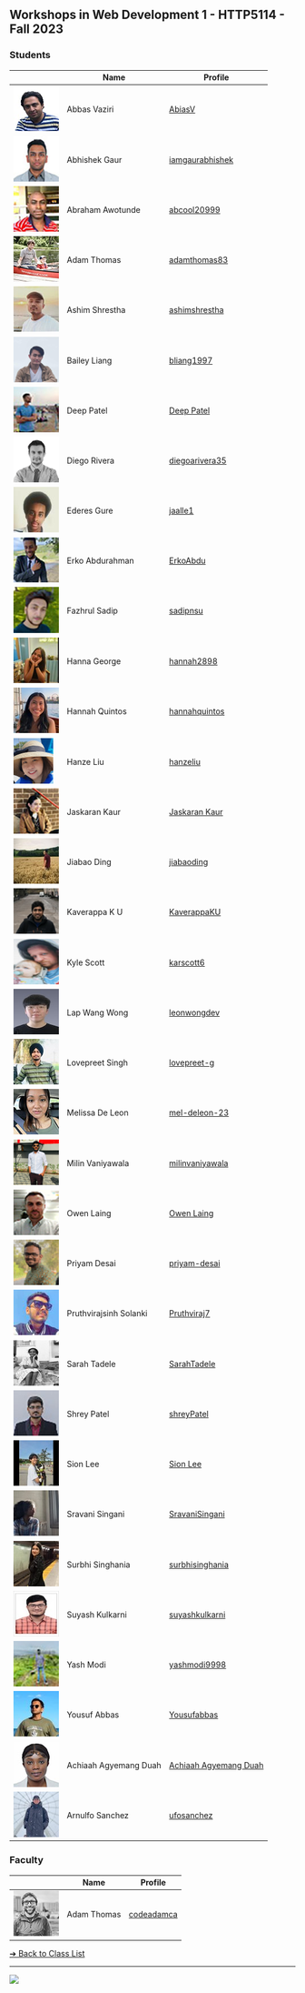 <style>@import url("//readme.codeadam.ca/readme.css");</style>

## Workshops in Web Development 1 - HTTP5114 - Fall 2023

### Students

|                                                    | Name                   | Profile                                             |
| -------------------------------------------------- | ---------------------- | --------------------------------------------------- |
| ![Abbas Vaziri](images/abiasv.jpg)                 | Abbas Vaziri           | [AbiasV](students/abiasv)                           |
| ![Abhishek Gaur](images/iamgaurabhishek.jpg)       | Abhishek Gaur          | [iamgaurabhishek](students/iamgaurabhishek)         |
| ![Abraham Awotunde](images/abcool20999.jpg)        | Abraham Awotunde       | [abcool20999](students/abcool20999)                 |
| ![Adam Thomas](images/thomasadam83.jpg)            | Adam Thomas            | [adamthomas83](students/thomasadam83)               |
| ![Ashim Shrestha](images/ashimshrestha.jpg)        | Ashim Shrestha         | [ashimshrestha](students/ashimstha)                 |
| ![Bailey Liang](images/bliang1997.png)             | Bailey Liang           | [bliang1997](students/bliang1997)                   |
| ![Deep Patel](images/deep291998.jpg)               | Deep Patel             | [Deep Patel](students/deep291998)                   |
| ![Diego Rivera](images/diegoarivera35.png)         | Diego Rivera           | [diegoarivera35](students/diegoarivera35)           |
| ![Ederes Gure](images/jaalle1.jpg)                 | Ederes Gure            | [jaalle1](students/jaalle1)                         |
| ![Erko Abdurahman](images/erkoabdu.jpg)            | Erko Abdurahman        | [ErkoAbdu](students/erkoabdu)                       |
| ![Fazhrul Sadip](images/sadipnsu.jpg)              | Fazhrul Sadip          | [sadipnsu](students/sadipnsu)                       |
| ![Hanna George](images/hannah2898.jpg)             | Hanna George           | [hannah2898](students/hannah2898)                   |
| ![Hannah Quintos](images/hannahquintos.jpg)        | Hannah Quintos         | [hannahquintos](students/hannahquintos)             |
| ![Hanze Liu](images/hanzeliu.png)                  | Hanze Liu              | [hanzeliu](students/hanzeliu)                       |
| ![Jaskaran Kaur](images/jas.jpg)                   | Jaskaran Kaur          | [Jaskaran Kaur](students/jaskaran009)               |
| ![Jiabao Ding](images/dingdingtoronto.jpg)         | Jiabao Ding            | [jiabaoding](students/dingdingtoronto)              |
| ![Kaverappa K U](images/kaverappaku.png)           | Kaverappa K U          | [KaverappaKU](students/kaverappaku)                 |
| ![Kyle Scott](images/karscott6.jpg)                | Kyle Scott             | [karscott6](students/karscott6)                     |
| ![Lap Wang Wong](images/leonwongdev.jpg)           | Lap Wang Wong          | [leonwongdev](students/leonwongdev)                 |
| ![Lovepreet Singh](images/lovepreet-g.jpg)         | Lovepreet Singh        | [lovepreet-g](students/lovepreet-g)                 |
| ![Melissa De Leon](/images/mel-deleon-23.jpg)      | Melissa De Leon        | [mel-deleon-23 ](/students/mel-deleon-23)           |
| ![Milin Vaniyawala](images/milinvaniyawala.png)    | Milin Vaniyawala       | [milinvaniyawala](students/milinvaniyawala)         |
| ![Owen Laing](images/code-owen.png)                | Owen Laing             | [Owen Laing](students/code-owen)                    |
| ![Priyam Desai](images/priyam.png)                 | Priyam Desai           | [priyam-desai](students/priyam-desai)               |
| ![Pruthvirajsinh Solanki](images/pruthviraj7.jpg)  | Pruthvirajsinh Solanki | [Pruthviraj7](students/pruthviraj7)                 |
| ![Sarah Tadele](images/sarahteee.jpg)              | Sarah Tadele           | [SarahTadele](students/sarahteee)                   |
| ![Shrey Patel](images/shreynpatel23.jpg)           | Shrey Patel            | [shreyPatel](students/shreynpatel23)                |
| ![Sion Lee](images/sionara.jpg)                    | Sion Lee               | [Sion Lee](students/sionara)                        |
| ![Sravani Singani](images/singanisravani.jpg)      | Sravani Singani        | [SravaniSingani](students/sravanisingani)           |
| ![Surbhi Singhania](images/surbhisinghania13.jpeg) | Surbhi Singhania       | [surbhisinghania](students/surbhisinghania13)       |
| ![Suyash Kulkarni](images/suyash0028.jpg)          | Suyash Kulkarni        | [suyashkulkarni](students/suyash0028)               |
| ![Yash Modi](images/yashmodi9998.jpg)              | Yash Modi              | [yashmodi9998](students/yashmodi9998)               |
| ![Yousuf Abbas](images/skinnygoose.jpg)            | Yousuf Abbas           | [Yousufabbas](students/skinnygoose)                 |
| ![Achiaah Agyemang Duah](images/Achiaah.jpg)       | Achiaah Agyemang Duah  | [Achiaah Agyemang Duah](students/codeagyemangduahh) |
| ![Arnulfo Sanchez](images/ufosanchez.jpg)          | Arnulfo Sanchez        | [ufosanchez](students/ufosanchez.markdown)          |

### Faculty

|                                       | Name        | Profile                          |
| ------------------------------------- | ----------- | -------------------------------- |
| ![Adam Thomas](images/codeadamca.png) | Adam Thomas | [codeadamca](faculty/codeadamca) |

[&#10132; Back to Class List](/)

---

<a href="https://brickmmo.com">
<img src="https://brickmmo.com/images/brickmmo-logo-horizontal.jpg" width="100">
</a>
